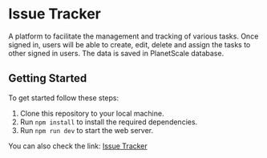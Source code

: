 # Issue Tracker

A platform to facilitate the management and tracking of various tasks. Once
signed in, users will be able to create, edit, delete and assign the tasks to other signed in users. The data is
saved in PlanetScale database.

## Getting Started

To get started follow these steps:

1. Clone this repository to your local machine.
2. Run `npm install` to install the required dependencies.
3. Run `npm run dev` to start the web server.

You can also check the link: [Issue Tracker](https://issue-tracker-opal.vercel.app/)
